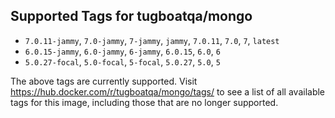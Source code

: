 ## Supported Tags for tugboatqa/mongo

* `7.0.11-jammy`, `7.0-jammy`, `7-jammy`, `jammy`, `7.0.11`, `7.0`, `7`, `latest`
* `6.0.15-jammy`, `6.0-jammy`, `6-jammy`, `6.0.15`, `6.0`, `6`
* `5.0.27-focal`, `5.0-focal`, `5-focal`, `5.0.27`, `5.0`, `5`

The above tags are currently supported. Visit https://hub.docker.com/r/tugboatqa/mongo/tags/ to see a list of all available tags for this image, including those that are no longer supported.
